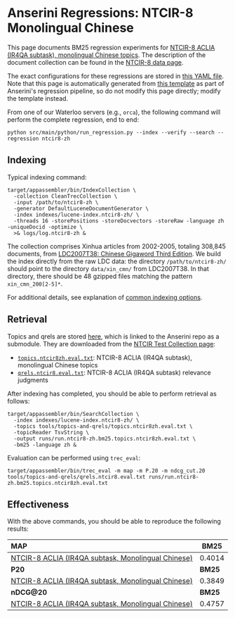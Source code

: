 # Anserini Regressions: NTCIR-8 Monolingual Chinese

This page documents BM25 regression experiments for [NTCIR-8 ACLIA (IR4QA subtask), monolingual Chinese topics](http://research.nii.ac.jp/ntcir/ntcir-ws8/ws-en.html).
The description of the document collection can be found in the [NTCIR-8 data page](http://research.nii.ac.jp/ntcir/permission/ntcir-8/perm-en-ACLIA.html).

The exact configurations for these regressions are stored in [this YAML file](../../src/main/resources/regression/ntcir8-zh.yaml).
Note that this page is automatically generated from [this template](../../src/main/resources/docgen/templates/ntcir8-zh.template) as part of Anserini's regression pipeline, so do not modify this page directly; modify the template instead.

From one of our Waterloo servers (e.g., `orca`), the following command will perform the complete regression, end to end:

```
python src/main/python/run_regression.py --index --verify --search --regression ntcir8-zh
```

## Indexing

Typical indexing command:

```
target/appassembler/bin/IndexCollection \
  -collection CleanTrecCollection \
  -input /path/to/ntcir8-zh \
  -generator DefaultLuceneDocumentGenerator \
  -index indexes/lucene-index.ntcir8-zh/ \
  -threads 16 -storePositions -storeDocvectors -storeRaw -language zh -uniqueDocid -optimize \
  >& logs/log.ntcir8-zh &
```

The collection comprises Xinhua articles from 2002-2005, totaling 308,845 documents, from [LDC2007T38: Chinese Gigaword Third Edition](https://catalog.ldc.upenn.edu/LDC2007T38).
We build the index directly from the raw LDC data:
the directory `/path/to/ntcir8-zh/` should point to the directory `data/xin_cmn/` from LDC2007T38.
In that directory, there should be 48 gzipped files matching the pattern `xin_cmn_200[2-5]*`.

For additional details, see explanation of [common indexing options](../../docs/common-indexing-options.md).

## Retrieval

Topics and qrels are stored [here](https://github.com/castorini/anserini-tools/tree/master/topics-and-qrels), which is linked to the Anserini repo as a submodule.
They are downloaded from the [NTCIR Test Collection page](https://www.nii.ac.jp/dsc/idr/en/ntcir/ntcir.html):

+ [`topics.ntcir8zh.eval.txt`](https://github.com/castorini/anserini-tools/tree/master/topics-and-qrels/topics.ntcir8zh.eval.txt): NTCIR-8 ACLIA (IR4QA subtask), monolingual Chinese topics
+ [`qrels.ntcir8.eval.txt`](https://github.com/castorini/anserini-tools/tree/master/topics-and-qrels/qrels.ntcir8.eval.txt): NTCIR-8 ACLIA (IR4QA subtask) relevance judgments

After indexing has completed, you should be able to perform retrieval as follows:

```
target/appassembler/bin/SearchCollection \
  -index indexes/lucene-index.ntcir8-zh/ \
  -topics tools/topics-and-qrels/topics.ntcir8zh.eval.txt \
  -topicReader TsvString \
  -output runs/run.ntcir8-zh.bm25.topics.ntcir8zh.eval.txt \
  -bm25 -language zh &
```

Evaluation can be performed using `trec_eval`:

```
target/appassembler/bin/trec_eval -m map -m P.20 -m ndcg_cut.20 tools/topics-and-qrels/qrels.ntcir8.eval.txt runs/run.ntcir8-zh.bm25.topics.ntcir8zh.eval.txt
```

## Effectiveness

With the above commands, you should be able to reproduce the following results:

| **MAP**                                                                                                      | **BM25**  |
|:-------------------------------------------------------------------------------------------------------------|-----------|
| [NTCIR-8 ACLIA (IR4QA subtask, Monolingual Chinese)](https://github.com/castorini/anserini-tools/tree/master/topics-and-qrels/topics.ntcir8zh.eval.txt)| 0.4014    |
| **P20**                                                                                                      | **BM25**  |
| [NTCIR-8 ACLIA (IR4QA subtask, Monolingual Chinese)](https://github.com/castorini/anserini-tools/tree/master/topics-and-qrels/topics.ntcir8zh.eval.txt)| 0.3849    |
| **nDCG@20**                                                                                                  | **BM25**  |
| [NTCIR-8 ACLIA (IR4QA subtask, Monolingual Chinese)](https://github.com/castorini/anserini-tools/tree/master/topics-and-qrels/topics.ntcir8zh.eval.txt)| 0.4757    |
